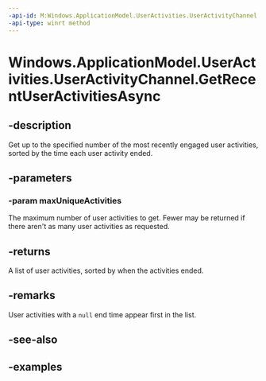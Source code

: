 ```yaml
---
-api-id: M:Windows.ApplicationModel.UserActivities.UserActivityChannel.GetRecentUserActivitiesAsync(System.Int32)
-api-type: winrt method
---
```


<!-- Method syntax.
public IAsyncOperation<IList<UserActivitySessionHistoryItem>> UserActivityChannel.GetRecentUserActivitiesAsync(Int32 maxUniqueActivities)
-->

# Windows.ApplicationModel.UserActivities.UserActivityChannel.GetRecentUserActivitiesAsync

## -description
Get up to the specified number of the most recently engaged user activities, sorted by the time each user activity ended.

## -parameters
### -param maxUniqueActivities
The maximum number of user activities to get. Fewer may be returned if there aren't as many user activities as requested.

## -returns
A list of user activities, sorted by when the activities ended.

## -remarks
User activities with a `null` end time appear first in the list.

## -see-also

## -examples
